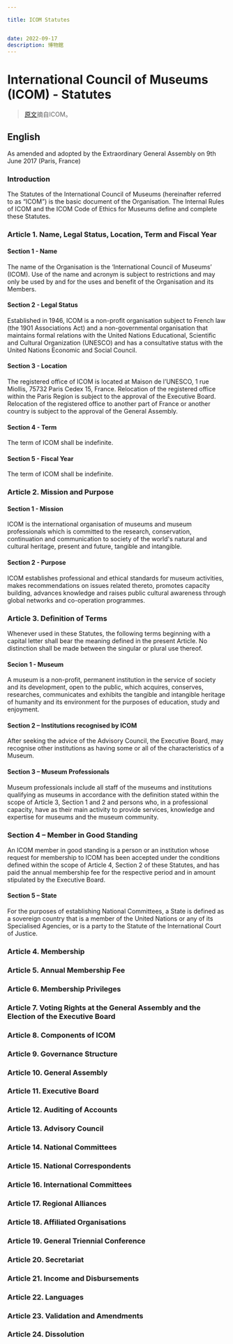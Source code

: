 ```yaml
---

title: ICOM Statutes


date: 2022-09-17
description: 博物館
---
```

# International Council of Museums (ICOM) - Statutes
> [原文](https://icommuseum/wp-content/uploads/2018/07/2017_ICOM_Statutes_ENpdf)摘自ICOM。

## English

As amended and adopted by the Extraordinary General Assembly on 9th June 2017 (Paris, France)

### Introduction
The Statutes of the International Council of Museums (hereinafter referred to as “ICOM”) is the basic document of the Organisation. The Internal Rules of ICOM and the ICOM Code of Ethics for Museums define and complete these Statutes.

### Article 1. Name, Legal Status, Location, Term and Fiscal Year
#### Section 1 - Name
The name of the Organisation is the ‘International Council of Museums’ (ICOM). Use of the name and acronym is subject to restrictions and may only be used by and for the uses and benefit of the Organisation and its Members.
#### Section 2 - Legal Status
Established in 1946, ICOM is a non-profit organisation subject to French law (the 1901 Associations Act) and a non-governmental organisation that maintains formal relations with the United Nations Educational, Scientific and Cultural Organization (UNESCO) and has a consultative status with the United Nations Economic and Social Council.
#### Section 3 - Location
The registered office of ICOM is located at Maison de l’UNESCO, 1 rue Miollis, 75732 Paris Cedex 15, France. Relocation of the registered office within the Paris Region is subject to the approval of the Executive Board. Relocation of the registered office to another part of France or another country is subject to the approval of the General Assembly.
#### Section 4 - Term
The term of ICOM shall be indefinite. 
#### Section 5 - Fiscal Year
The term of ICOM shall be indefinite. 
### Article 2. Mission and Purpose
#### Section 1 - Mission
ICOM is the international organisation of museums and museum professionals which is committed to the research, conservation, continuation and communication to society of the world's natural and cultural heritage, present and future, tangible and intangible.
#### Section 2 - Purpose
ICOM establishes professional and ethical standards for museum activities, makes recommendations on issues related thereto, promotes capacity building, advances knowledge and raises public cultural awareness through global networks and co-operation programmes.
### Article 3. Definition of Terms
Whenever used in these Statutes, the following terms beginning with a capital letter shall bear the 
meaning defined in the present Article. No distinction shall be made between the singular or plural 
use thereof.
#### Secion 1 - Museum
A museum is a non-profit, permanent institution in the service of society and its development, open to the public, which acquires, conserves, researches, communicates and exhibits the tangible and intangible heritage of humanity and its environment for the purposes of education, study and enjoyment.
#### Section 2 – Institutions recognised by ICOM
After seeking the advice of the Advisory Council, the Executive Board, may recognise other institutions as having some or all of the characteristics of a Museum.
#### Section 3 – Museum Professionals
Museum professionals include all staff of the museums and institutions qualifying as museums in accordance with the definition stated within the scope of Article 3, Section 1 and 2 and persons who, in a professional capacity, have as their main activity to provide services, knowledge and expertise for museums and the museum community.
### Section 4 – Member in Good Standing
An ICOM member in good standing is a person or an institution whose request for membership to ICOM has been accepted under the conditions defined within the scope of Article 4, Section 2 of these Statutes, and has paid the annual membership fee for the respective period and in amount stipulated by the Executive Board.
#### Section 5 – State
For the purposes of establishing National Committees, a State is defined as a sovereign country that is a member of the United Nations or any of its Specialised Agencies, or is a party to the Statute of the International Court of Justice.
### Article 4. Membership
### Article 5. Annual Membership Fee
### Article 6. Membership Privileges
### Article 7. Voting Rights at the General Assembly and the Election of the Executive Board
### Article 8. Components of ICOM
### Article 9. Governance Structure
### Article 10. General Assembly
### Article 11. Executive Board
### Article 12. Auditing of Accounts
### Article 13. Advisory Council
### Article 14. National Committees
### Article 15. National Correspondents
### Article 16. International Committees
### Article 17. Regional Alliances
### Article 18. Affiliated Organisations
### Article 19. General Triennial Conference
### Article 20. Secretariat
### Article 21. Income and Disbursements
### Article 22. Languages
### Article 23. Validation and Amendments
### Article 24. Dissolution